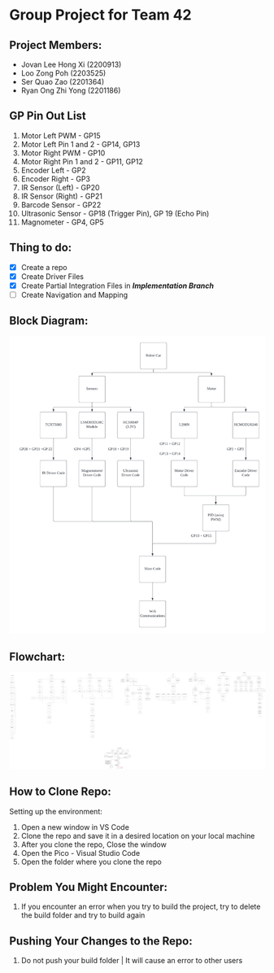 # Group Project for Team 42

## Project Members:
- Jovan Lee Hong Xi (2200913)
- Loo Zong Poh (2203525)
- Ser Quao Zao (2201364)
- Ryan Ong Zhi Yong (2201186)

## GP Pin Out List
1. Motor Left PWM - GP15
2. Motor Left Pin 1 and 2 - GP14, GP13
3. Motor Right PWM - GP10
4. Motor Right Pin 1 and 2 - GP11, GP12
5. Encoder Left - GP2
6. Encoder Right - GP3
7. IR Sensor (Left) - GP20
8. IR Sensor (Right) - GP21
9. Barcode Sensor - GP22
10. Ultrasonic Sensor - GP18 (Trigger Pin), GP 19 (Echo Pin)
11. Magnometer - GP4, GP5

## Thing to do:
- [x] Create a repo
- [x] Create Driver Files
- [x] Create Partial Integration Files in ***Implementation Branch***
- [ ] Create Navigation and Mapping

## Block Diagram:
![block_diagram](./team42-blockdiagram.png)

## Flowchart:
![flowchart](./embeded_flowchart_dataflow.png)

## How to Clone Repo:
Setting up the environment:
1. Open a new window in VS Code
2. Clone the repo and save it in a desired location on your local machine
3. After you clone the repo, Close the window
4. Open the Pico - Visual Studio Code 
5. Open the folder where you clone the repo

## Problem You Might Encounter:
1. If you encounter an error when you try to build the project, try to delete the build folder and try to build again

## Pushing Your Changes to the Repo:
1. Do not push your build folder | It will cause an error to other users



